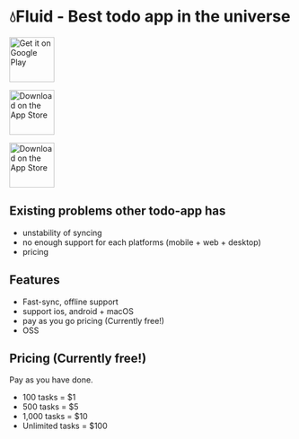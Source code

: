 # 💧Fluid - Best todo app in the universe

<a href='https://play.google.com/store/apps/details?id=com.fluid.release'><img alt='Get it on Google Play' src='https://user-images.githubusercontent.com/28733986/116828704-52300b80-abdb-11eb-8c7a-ac6af4596641.png'  height="80"/></a>  

<a href='https://apps.apple.com/us/app/fluid-crossplatform-todo-app/id1573140964'><img alt='Download on the App Store' src='https://user-images.githubusercontent.com/28733986/116828669-185f0500-abdb-11eb-95e3-c2eea824113a.png'  height="80"/></a>  

<a href='https://apps.apple.com/jp/app/fluid-crossplatform-todo-app/id1573140964'><img alt='Download on the App Store' src='https://user-images.githubusercontent.com/28733986/125152832-7df6e100-e18a-11eb-9f01-d0e0efbda579.png'  height="80"/></a>

## Existing problems other todo-app has

- unstability of syncing
- no enough support for each platforms (mobile + web + desktop)
- pricing

## Features

- Fast-sync, offline support
- support ios, android + macOS
- pay as you go pricing (Currently free!)
- OSS

## Pricing (Currently free!)

Pay as you have done.

- 100 tasks = $1
- 500 tasks = $5
- 1,000 tasks = $10
- Unlimited tasks = $100
